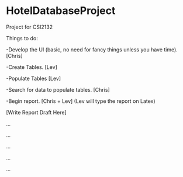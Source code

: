 # HotelDatabaseProject
Project for CSI2132

Things to do: 

-Develop the UI (basic, no need for fancy things unless you have time). [Chris]

-Create Tables. [Lev]

-Populate Tables [Lev]

-Search for data to populate tables. [Chris]

-Begin report. [Chris + Lev] (Lev will type the report on Latex)


[Write Report Draft Here]

...

...

...

...

...
